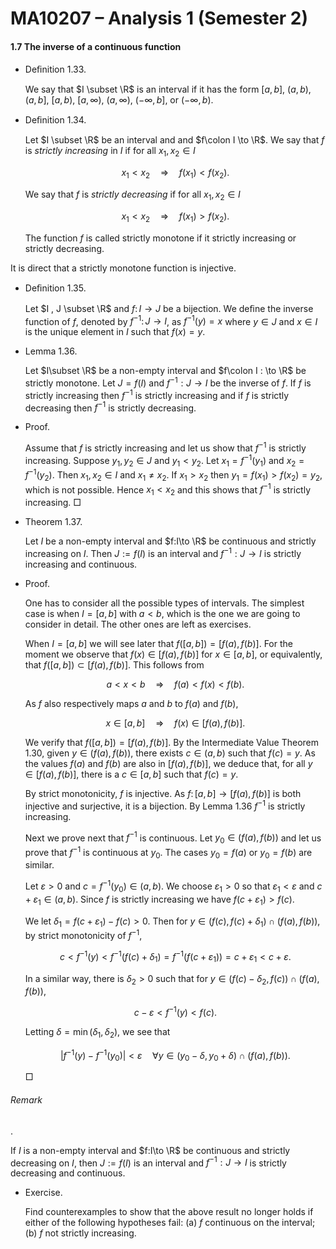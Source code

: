 MA10207 – Analysis 1 (Semester 2)
=================================

#### 1.7 The inverse of a continuous function

*   Deﬁnition 1.33. 
    
    We say that $I \subset \R$ is an interval if it has the form $[a,b]$, $(a,b)$, $(a,b]$, $[a,b)$, $[a,\infty )$, $(a,\infty )$, $(-\infty ,b]$, or $(-\infty ,b)$.
    

*   Deﬁnition 1.34. 
    
    Let $I \subset \R$ be an interval and and $f\colon I \to \R$. We say that $f$ is _strictly increasing_ in $I$ if for all $x_1, x_2 \in I$
    
    $$ x_1 < x_2 \quad \Longrightarrow \quad f(x_1) < f(x_2) . $$
    
    We say that $f$ is _strictly decreasing_ if for all $x_1, x_2 \in I$
    
    $$ x_1 < x_2 \quad \Longrightarrow \quad f(x_1) > f(x_2) . $$
    
    The function $f$ is called strictly monotone if it strictly increasing or strictly decreasing.
    

It is direct that a strictly monotone function is injective.

*   Deﬁnition 1.35. 
    
    Let $I , J \subset \R$ and $f \colon I \to J$ be a bijection. We deﬁne the inverse function of $f$, denoted by $f^{-1}\colon J\to I$, as $f^{-1}(y) = x$ where $y\in J$ and $x\in I$ is the unique element in $I$ such that $f(x) = y$.
    

*   Lemma 1.36. 
    
    Let $I\subset \R$ be a non-empty interval and $f\colon I : \to \R$ be strictly monotone. Let $J= f(I)$ and $f^{-1}:J \to I$ be the inverse of $f$. If $f$ is strictly increasing then $f^{-1}$ is strictly increasing and if $f$ is strictly decreasing then $f^{-1}$ is strictly decreasing.
    

*   Proof.
    
    Assume that $f$ is strictly increasing and let us show that $f^{-1}$ is strictly increasing. Suppose $y_1,y_2\in J$ and $y_1<y_2$. Let $x_1 = f^{-1}(y_1)$ and $x_2 = f^{-1}(y_2)$. Then $x_1,x_2\in I$ and $x_1\not =x_2$. If $x_1>x_2$ then $y_1 = f(x_1)>f(x_2) = y_2$, which is not possible. Hence $x_1<x_2$ and this shows that $f^{-1}$ is strictly increasing.  □
    

*   Theorem 1.37. 
    
    Let $I$ be a non-empty interval and $f:I\to \R$ be continuous and strictly increasing on $I$. Then $J:=f(I)$ is an interval and $f^{-1}:J\to I$ is strictly increasing and continuous.
    

*   Proof.
    
    One has to consider all the possible types of intervals. The simplest case is when $I = [a,b]$ with $a<b$, which is the one we are going to consider in detail. The other ones are left as exercises.
    
    When $I = [a,b]$ we will see later that $f([a,b]) = [f(a),f(b)]$. For the moment we observe that $f(x) \in [f(a),f(b)]$ for $x\in [a,b]$, or equivalently, that $f([a,b]) \subset [f(a),f(b)]$. This follows from
    
    $$ a < x < b \quad \Longrightarrow \quad f(a) < f(x) < f(b). $$
    
    As $f$ also respectively maps $a$ and $b$ to $f(a)$ and $f(b)$,
    
    $$ x \in [a,b] \quad \Longrightarrow \quad f(x) \in [f(a), f(b)]. $$
    
    We verify that $f([a,b]) = [f(a),f(b)]$. By the Intermediate Value Theorem 1.30, given $y \in (f(a),f(b))$, there exists $c\in (a,b)$ such that $f(c) = y$. As the values $f(a)$ and $f(b)$ are also in $[f(a),f(b)]$, we deduce that, for all $y \in [f(a),f(b)]$, there is a $c \in [a,\,b]$ such that $f(c) = y$.
    
    By strict monotonicity, $f$ is injective. As $f\colon [a,b] \to [f(a),f(b)]$ is both injective and surjective, it is a bijection. By Lemma 1.36 $f^{-1}$ is strictly increasing.
    
    Next we prove next that $f^{-1}$ is continuous. Let $y_0 \in (f(a),f(b))$ and let us prove that $f^{-1}$ is continuous at $y_0$. The cases $y_0 = f(a)$ or $y_0 = f(b)$ are similar.
    
    Let $\varepsilon >0$ and $c = f^{-1}(y_0) \in (a,b)$. We choose $\varepsilon _1>0$ so that $\varepsilon _1<\varepsilon$ and $c+\varepsilon _1 \in (a,b)$. Since $f$ is strictly increasing we have $f(c+\varepsilon _1) >f(c)$.
    
    We let $\delta _1 = f(c+\varepsilon _1) - f(c)>0$. Then for $y \in (f(c),f(c)+\delta _1) \cap ( f(a),f(b) )$, by strict monotonicity of $f^{-1}$,
    
    $$ c < f^{-1}(y) <f^{-1}(f(c)+\delta _1) = f^{-1}( f(c+\varepsilon _1) ) = c+\varepsilon _1 < c+\varepsilon . $$
    
    In a similar way, there is $\delta _2>0$ such that for $y \in (f(c)-\delta _2,f(c)) \cap ( f(a), f(b) )$,
    
    $$ c-\varepsilon < f^{-1}(y) < f(c). $$
    
    Letting $\delta = \min (\delta _1,\delta _2)$, we see that
    
    $$ |f^{-1}(y) - f^{-1}(y_0)|<\varepsilon \quad \forall y \in (y_0-\delta ,y_0+\delta ) \cap (f(a),f(b)). $$
    
     □
    

###### Remark

. 

If $I$ is a non-empty interval and $f:I\to \R$ be continuous and strictly decreasing on $I$, then $J:=f(I)$ is an interval and $f^{-1}:J\to I$ is strictly decreasing and continuous.

*   Exercise. 
    
    Find counterexamples to show that the above result no longer holds if either of the following hypotheses fail: (a) $f$ continuous on the interval; (b) $f$ not strictly increasing.